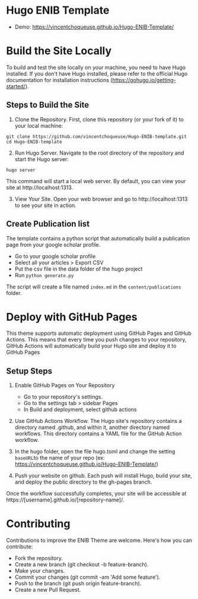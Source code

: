 # Hugo ENIB Template

* Demo: https://vincentchoqueuse.github.io/Hugo-ENIB-Template/

# Build the Site Locally

To build and test the site locally on your machine, you need to have Hugo installed. If you don't have Hugo installed, please refer to the official Hugo documentation for installation instructions (https://gohugo.io/getting-started/).

## Steps to Build the Site

1. Clone the Repository. First, clone this repository (or your fork of it) to your local machine:

```
git clone https://github.com/vincentchoqueuse/Hugo-ENIB-template.git
cd Hugo-ENIB-template
```

2. Run Hugo Server. Navigate to the root directory of the repository and start the Hugo server:

```
hugo server
```

This command will start a local web server. By default, you can view your site at http://localhost:1313.

3. View Your Site. Open your web browser and go to http://localhost:1313 to see your site in action.

## Create Publication list

The template contains a python script that automatically build a publication page from your google scholar profile.

* Go to your google scholar profile
* Select all your articles > Export CSV
* Put the csv file in the data folder of the hugo project
* Run `python generate.py`

The script will create a file named `index.md` in the `content/publications` folder.


# Deploy with GitHub Pages

This theme supports automatic deployment using GitHub Pages and GitHub Actions. This means that every time you push changes to your repository, GitHub Actions will automatically build your Hugo site and deploy it to GitHub Pages

## Setup Steps

1. Enable GitHub Pages on Your Repository
    * Go to your repository's settings.
    * Go to the settings tab > sidebar Pages
    * In Build and deployment, select github actions

2. Use GitHub Actions Workflow. The Hugo site's repository contains a directory named .github, and within it, another directory named workflows. This directory contains a YAML file for the GitHub Action workflow. 

3. In the hugo folder, open the file hugo.toml and change the setting `baseURL`to the name of your repo (ex: https://vincentchoqueuse.github.io/Hugo-ENIB-Template/)

4. Push your website on github. Each push will install Hugo, build your site, and deploy the public directory to the gh-pages branch.

Once the workflow successfully completes, your site will be accessible at https://[username].github.io/[repository-name]/.


# Contributing

Contributions to improve the ENIB Theme are welcome. Here's how you can contribute:

* Fork the repository.
* Create a new branch (git checkout -b feature-branch).
* Make your changes.
* Commit your changes (git commit -am 'Add some feature').
* Push to the branch (git push origin feature-branch).
* Create a new Pull Request.